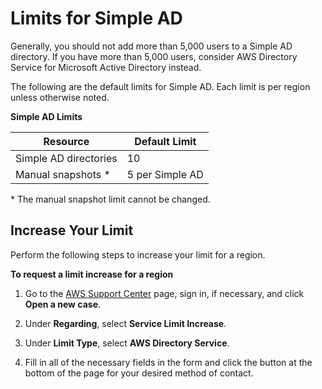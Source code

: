# Limits for Simple AD<a name="simple_ad_limits"></a>

Generally, you should not add more than 5,000 users to a Simple AD directory\. If you have more than 5,000 users, consider AWS Directory Service for Microsoft Active Directory instead\.

The following are the default limits for Simple AD\. Each limit is per region unless otherwise noted\.


**Simple AD Limits**  

| Resource | Default Limit | 
| --- | --- | 
| Simple AD directories | 10 | 
| Manual snapshots \* | 5 per Simple AD | 

\* The manual snapshot limit cannot be changed\.

## Increase Your Limit<a name="increase_limit"></a>

Perform the following steps to increase your limit for a region\.

**To request a limit increase for a region**

1. Go to the [AWS Support Center](https://console.aws.amazon.com/support/home#/) page, sign in, if necessary, and click **Open a new case**\.

1. Under **Regarding**, select **Service Limit Increase**\.

1. Under **Limit Type**, select **AWS Directory Service**\.

1. Fill in all of the necessary fields in the form and click the button at the bottom of the page for your desired method of contact\.